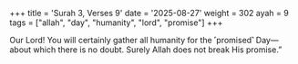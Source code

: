 +++
title = 'Surah 3, Verses 9'
date = '2025-08-27'
weight = 302
ayah = 9
tags = ["allah", "day", "humanity", "lord", "promise"]
+++

Our Lord! You will certainly gather all humanity for the ˹promised˺ Day—about which there is no doubt. Surely Allah does not break His promise.”